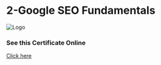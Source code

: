 
# 2-Google SEO Fundamentals






![Logo](https://s3.amazonaws.com/coursera_assets/meta_images/generated/CERTIFICATE_LANDING_PAGE/CERTIFICATE_LANDING_PAGE~GT55BQCGQQKL/CERTIFICATE_LANDING_PAGE~GT55BQCGQQKL.jpeg)


### See this Certificate Online


[Click here](https://www.coursera.org/account/accomplishments/verify/GT55BQCGQQKL)

